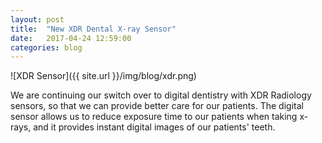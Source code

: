 ```yaml
---
layout: post
title:  "New XDR Dental X-ray Sensor"
date:   2017-04-24 12:59:00
categories: blog
---
```

![XDR Sensor]({{ site.url }}/img/blog/xdr.png)

We are continuing our switch over to digital dentistry with XDR Radiology sensors, so that we can provide better care for our patients.  The digital sensor allows us to reduce exposure time to our patients when taking x-rays, and it provides instant digital images of our patients' teeth.